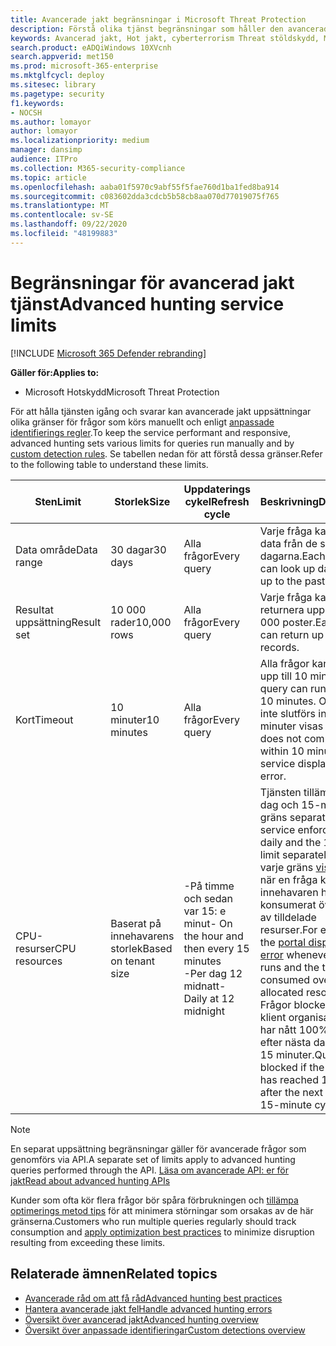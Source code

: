 ```yaml
---
title: Avancerade jakt begränsningar i Microsoft Threat Protection
description: Förstå olika tjänst begränsningar som håller den avancerade jakt tjänsten tillgänglig
keywords: Avancerad jakt, Hot jakt, cyberterrorism Threat stöldskydd, Microsoft Threat Protection, Microsoft 365, MTP, m365, Sök, fråga, telemetri, schema, kusto, processor gräns, sessionsgräns, resurser, högsta resultat
search.product: eADQiWindows 10XVcnh
search.appverid: met150
ms.prod: microsoft-365-enterprise
ms.mktglfcycl: deploy
ms.sitesec: library
ms.pagetype: security
f1.keywords:
- NOCSH
ms.author: lomayor
author: lomayor
ms.localizationpriority: medium
manager: dansimp
audience: ITPro
ms.collection: M365-security-compliance
ms.topic: article
ms.openlocfilehash: aaba01f5970c9abf55f5fae760d1ba1fed8ba914
ms.sourcegitcommit: c083602dda3cdcb5b58cb8aa070d77019075f765
ms.translationtype: MT
ms.contentlocale: sv-SE
ms.lasthandoff: 09/22/2020
ms.locfileid: "48199883"
---
```

# <a name="advanced-hunting-service-limits"></a><span data-ttu-id="890ac-104">Begränsningar för avancerad jakt tjänst</span><span class="sxs-lookup"><span data-stu-id="890ac-104">Advanced hunting service limits</span></span>

[!INCLUDE [Microsoft 365 Defender rebranding](../includes/microsoft-defender.md)]


<span data-ttu-id="890ac-105">**Gäller för:**</span><span class="sxs-lookup"><span data-stu-id="890ac-105">**Applies to:**</span></span>
- <span data-ttu-id="890ac-106">Microsoft Hotskydd</span><span class="sxs-lookup"><span data-stu-id="890ac-106">Microsoft Threat Protection</span></span>

<span data-ttu-id="890ac-107">För att hålla tjänsten igång och svarar kan avancerade jakt uppsättningar olika gränser för frågor som körs manuellt och enligt [anpassade identifierings regler](custom-detection-rules.md).</span><span class="sxs-lookup"><span data-stu-id="890ac-107">To keep the service performant and responsive, advanced hunting sets various limits for queries run manually and by [custom detection rules](custom-detection-rules.md).</span></span> <span data-ttu-id="890ac-108">Se tabellen nedan för att förstå dessa gränser.</span><span class="sxs-lookup"><span data-stu-id="890ac-108">Refer to the following table to understand these limits.</span></span>

| <span data-ttu-id="890ac-109">Sten</span><span class="sxs-lookup"><span data-stu-id="890ac-109">Limit</span></span> | <span data-ttu-id="890ac-110">Storlek</span><span class="sxs-lookup"><span data-stu-id="890ac-110">Size</span></span> | <span data-ttu-id="890ac-111">Uppdaterings cykel</span><span class="sxs-lookup"><span data-stu-id="890ac-111">Refresh cycle</span></span> | <span data-ttu-id="890ac-112">Beskrivning</span><span class="sxs-lookup"><span data-stu-id="890ac-112">Description</span></span> |
|--|--|--|--|
| <span data-ttu-id="890ac-113">Data område</span><span class="sxs-lookup"><span data-stu-id="890ac-113">Data range</span></span> | <span data-ttu-id="890ac-114">30 dagar</span><span class="sxs-lookup"><span data-stu-id="890ac-114">30 days</span></span> | <span data-ttu-id="890ac-115">Alla frågor</span><span class="sxs-lookup"><span data-stu-id="890ac-115">Every query</span></span> | <span data-ttu-id="890ac-116">Varje fråga kan slå upp data från de senaste 30 dagarna.</span><span class="sxs-lookup"><span data-stu-id="890ac-116">Each query can look up data from up to the past 30 days.</span></span> |
| <span data-ttu-id="890ac-117">Resultat uppsättning</span><span class="sxs-lookup"><span data-stu-id="890ac-117">Result set</span></span> | <span data-ttu-id="890ac-118">10 000 rader</span><span class="sxs-lookup"><span data-stu-id="890ac-118">10,000 rows</span></span> | <span data-ttu-id="890ac-119">Alla frågor</span><span class="sxs-lookup"><span data-stu-id="890ac-119">Every query</span></span> | <span data-ttu-id="890ac-120">Varje fråga kan returnera upp till 10 000 poster.</span><span class="sxs-lookup"><span data-stu-id="890ac-120">Each query can return up to 10,000 records.</span></span> |
| <span data-ttu-id="890ac-121">Kort</span><span class="sxs-lookup"><span data-stu-id="890ac-121">Timeout</span></span> | <span data-ttu-id="890ac-122">10 minuter</span><span class="sxs-lookup"><span data-stu-id="890ac-122">10 minutes</span></span> | <span data-ttu-id="890ac-123">Alla frågor</span><span class="sxs-lookup"><span data-stu-id="890ac-123">Every query</span></span> | <span data-ttu-id="890ac-124">Alla frågor kan köras i upp till 10 minuter.</span><span class="sxs-lookup"><span data-stu-id="890ac-124">Each query can run for up to 10 minutes.</span></span> <span data-ttu-id="890ac-125">Om den inte slutförs inom 10 minuter visas ett fel.</span><span class="sxs-lookup"><span data-stu-id="890ac-125">If it does not complete within 10 minutes, the service displays an error.</span></span>
| <span data-ttu-id="890ac-126">CPU-resurser</span><span class="sxs-lookup"><span data-stu-id="890ac-126">CPU resources</span></span> | <span data-ttu-id="890ac-127">Baserat på innehavarens storlek</span><span class="sxs-lookup"><span data-stu-id="890ac-127">Based on tenant size</span></span> | <span data-ttu-id="890ac-128">-På timme och sedan var 15: e minut</span><span class="sxs-lookup"><span data-stu-id="890ac-128">- On the hour and then every 15 minutes</span></span><br><span data-ttu-id="890ac-129">-Per dag 12 midnatt</span><span class="sxs-lookup"><span data-stu-id="890ac-129">- Daily at 12 midnight</span></span> | <span data-ttu-id="890ac-130">Tjänsten tillämpar varje dag och 15-minuters gräns separat.</span><span class="sxs-lookup"><span data-stu-id="890ac-130">The service enforces the daily and the 15-minute limit separately.</span></span> <span data-ttu-id="890ac-131">För varje gräns [visas ett fel](advanced-hunting-errors.md) när en fråga körs och innehavaren har konsumerat över 10% av tilldelade resurser.</span><span class="sxs-lookup"><span data-stu-id="890ac-131">For each limit, the [portal displays an error](advanced-hunting-errors.md) whenever a query runs and the tenant has consumed over 10% of allocated resources.</span></span> <span data-ttu-id="890ac-132">Frågor blockeras om klient organisationen har nått 100% fram till efter nästa dagliga eller 15 minuter.</span><span class="sxs-lookup"><span data-stu-id="890ac-132">Queries are blocked if the tenant has reached 100% until after the next daily or 15-minute cycle.</span></span> |

>[!NOTE] 
><span data-ttu-id="890ac-133">En separat uppsättning begränsningar gäller för avancerade frågor som genomförs via API.</span><span class="sxs-lookup"><span data-stu-id="890ac-133">A separate set of limits apply to advanced hunting queries performed through the API.</span></span> [<span data-ttu-id="890ac-134">Läsa om avancerade API: er för jakt</span><span class="sxs-lookup"><span data-stu-id="890ac-134">Read about advanced hunting APIs</span></span>](https://docs.microsoft.com/microsoft-365/security/mtp/api-advanced-hunting)

<span data-ttu-id="890ac-135">Kunder som ofta kör flera frågor bör spåra förbrukningen och [tillämpa optimerings metod tips](advanced-hunting-best-practices.md) för att minimera störningar som orsakas av de här gränserna.</span><span class="sxs-lookup"><span data-stu-id="890ac-135">Customers who run multiple queries regularly should track consumption and [apply optimization best practices](advanced-hunting-best-practices.md) to minimize disruption resulting from exceeding these limits.</span></span>

## <a name="related-topics"></a><span data-ttu-id="890ac-136">Relaterade ämnen</span><span class="sxs-lookup"><span data-stu-id="890ac-136">Related topics</span></span>

- [<span data-ttu-id="890ac-137">Avancerade råd om att få råd</span><span class="sxs-lookup"><span data-stu-id="890ac-137">Advanced hunting best practices</span></span>](advanced-hunting-best-practices.md)
- [<span data-ttu-id="890ac-138">Hantera avancerade jakt fel</span><span class="sxs-lookup"><span data-stu-id="890ac-138">Handle advanced hunting errors</span></span>](advanced-hunting-errors.md)
- [<span data-ttu-id="890ac-139">Översikt över avancerad jakt</span><span class="sxs-lookup"><span data-stu-id="890ac-139">Advanced hunting overview</span></span>](advanced-hunting-overview.md)
- [<span data-ttu-id="890ac-140">Översikt över anpassade identifieringar</span><span class="sxs-lookup"><span data-stu-id="890ac-140">Custom detections overview</span></span>](custom-detections-overview.md)
